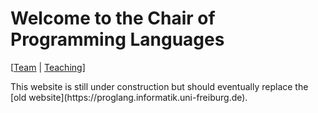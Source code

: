 # Welcome to the Chair of Programming Languages

[[Team](https://proglang.informatik.uni-freiburg.de/team.md/) | [Teaching](teaching)]

<div class="warning">
This website is still under construction but should eventually replace the [old website](https://proglang.informatik.uni-freiburg.de).
</div>